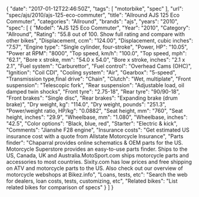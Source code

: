 {
    "date": "2017-01-12T22:46:50Z",
    "tags": [
        "motorbike",
        "spec"
    ],
    "url": "spec\/ajs\/2010\/ajs-125-eco-commuter",
    "title": "Allround AJS 125 Eco Commuter",
    "categories": "Allround",
    "brands": "ajs",
    "years": "2010",
    "spec": [
        {
            "Model": "AJS 125 Eco Commuter",
            "Year": "2010",
            "Category": "Allround",
            "Rating": "55.8 out of 100. Show full rating and compare with other bikes",
            "Displacement, ccm": "124.00",
            "Displacement, cubic inches": "7.57",
            "Engine type": "Single cylinder, four-stroke",
            "Power, HP": "10.05",
            "Power at RPM": "8000",
            "Top speed, km\/h": "100.0",
            "Top speed, mph": "62.1",
            "Bore x stroke, mm": "54.0 x 54.0",
            "Bore x stroke, inches": "2.1 x 2.1",
            "Fuel system": "Carburettor",
            "Fuel control": "Overhead Cams (OHC)",
            "Ignition": "Coil CDI",
            "Cooling system": "Air",
            "Gearbox": "5-speed",
            "Transmission type,final drive": "Chain",
            "Clutch": "Wet, multiplate",
            "Front suspension": "Telescopic fork",
            "Rear suspension": "Adjustable load, oil damped twin  shocks",
            "Front tyre": "2.75-18",
            "Rear tyre": "90\/90-18",
            "Front brakes": "Single disc",
            "Rear brakes": "Expanding brake (drum brake)",
            "Dry weight, kg": "114.0",
            "Dry weight, pounds": "251.3",
            "Power\/weight ratio, HP\/kg": "0.0882",
            "Seat height, mm": "760",
            "Seat height, inches": "29.9",
            "Wheelbase, mm": "1.080",
            "Wheelbase, inches": "42.5",
            "Color options": "Black, blue, red",
            "Starter": "Electric & kick",
            "Comments": "Jianshe F28 engine",
            "Insurance costs": "Get estimated US insurance cost with a quote from Allstate Motorcycle Insurance",
            "Parts finder": "Chaparral provides online schematics & OEM parts for the US.   Motorcycle Superstore provides an easy-to-use parts finder. Ships to the US, Canada, UK and Australia.MotoSport.com ships motorcycle parts and accessories to most countries.    Sixity.com has low prices and free shipping on ATV and motorcycle parts to the US. Also check out our overview of motorcycle webshops at Bikez.info",
            "Loans, tests, etc": "Search the web for dealers, loan costs, tests, customizing, etc",
            "Related bikes": "List related bikes for comparison of specs"
        }
    ]
}